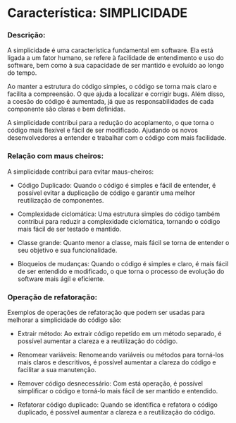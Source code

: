 # Característica: SIMPLICIDADE

### Descrição: 

A simplicidade é uma característica fundamental em software. Ela está ligada a um fator humano, se refere à facilidade de entendimento e uso do software, bem como à sua capacidade de ser mantido e evoluído ao longo do tempo.

Ao manter a estrutura do código simples, o código se torna mais claro e facilita a compreensão. O que ajuda a localizar e corrigir bugs. Além disso, a coesão do código é aumentada, já que as responsabilidades de cada componente são claras e bem definidas.

A simplicidade contribui para a redução do acoplamento, o que torna o código mais flexível e fácil de ser modificado. Ajudando os novos desenvolvedores a entender e trabalhar com o código com mais facilidade.


### Relação com maus cheiros: 

A simplicidade contribui para evitar maus-cheiros:

* Código Duplicado: Quando o código é simples e fácil de entender, é possível evitar a duplicação de código e garantir uma melhor reutilização de componentes.

* Complexidade ciclomática: Uma estrutura simples do código também contribui para reduzir a complexidade ciclomática, tornando o código mais fácil de ser testado e mantido.

* Classe grande: Quanto menor a classe, mais fácil se torna de entender o seu objetivo e sua funcionalidade.

* Bloqueios de mudanças: Quando o código é simples e claro, é mais fácil de ser entendido e modificado, o que torna o processo de evolução do software mais ágil e eficiente.

### Operação de refatoração:

Exemplos de operações de refatoração que podem ser usadas para melhorar a simplicidade do código são:

* Extrair método: Ao extrair código repetido em um método separado, é possível aumentar a clareza e a reutilização do código.

* Renomear variáveis: Renomeando variáveis ou métodos para torná-los mais claros e descritivos, é possível aumentar a clareza do código e facilitar a sua manutenção.

* Remover código desnecessário: Com está operação, é possível simplificar o código e torná-lo mais fácil de ser mantido e entendido.

* Refatorar código duplicado: Quando se identifica e refatora o código duplicado, é possível aumentar a clareza e a reutilização do código.

